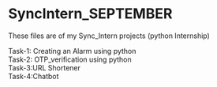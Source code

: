 # SyncIntern_SEPTEMBER
These files are of my Sync_Intern projects (python Internship)

Task-1: Creating an Alarm using python<br>
Task-2: OTP_verification using python<br>
Task-3:URL Shortener<br>
Task-4:Chatbot<br>

